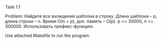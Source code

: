 Task 1.1

Problem:
Найдите все вхождения шаблона в строку. Длина шаблона – p, длина строки – n. Время O(n + p), доп. память – O(p).
p <= 30000, n <= 300000.
Использовать префикс-функцию.

Use attached Makefile to run the program.

